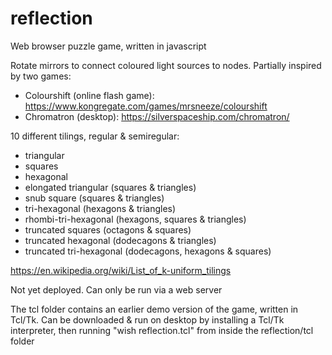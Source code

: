 # reflection

Web browser puzzle game, written in javascript

Rotate mirrors to connect coloured light sources to nodes. Partially inspired by two games:
- Colourshift (online flash game): https://www.kongregate.com/games/mrsneeze/colourshift
- Chromatron (desktop): https://silverspaceship.com/chromatron/

10 different tilings, regular & semiregular:
- triangular
- squares
- hexagonal
- elongated triangular (squares & triangles)
- snub square (squares & triangles)
- tri-hexagonal (hexagons & triangles)
- rhombi-tri-hexagonal (hexagons, squares & triangles)
- truncated squares (octagons & squares)
- truncated hexagonal (dodecagons & triangles)
- truncated tri-hexagonal (dodecagons, hexagons & squares)

https://en.wikipedia.org/wiki/List_of_k-uniform_tilings

Not yet deployed. Can only be run via a web server

The tcl folder contains an earlier demo version of the game, written in Tcl/Tk. Can be downloaded & run on desktop by installing a Tcl/Tk interpreter, then running "wish reflection.tcl" from inside the reflection/tcl folder
